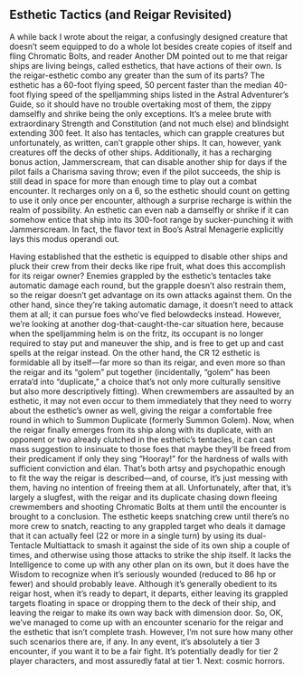 ## Esthetic Tactics (and Reigar Revisited)


A while back I wrote about the reigar, a confusingly designed creature that doesn’t seem equipped to do a whole lot besides create copies of itself and fling Chromatic Bolts, and reader Another DM pointed out to me that reigar ships are living beings, called esthetics, that have actions of their own. Is the reigar-esthetic combo any greater than the sum of its parts?
The esthetic has a 60-foot flying speed, 50 percent faster than the median 40-foot flying speed of the spelljamming ships listed in the Astral Adventurer’s Guide, so it should have no trouble overtaking most of them, the zippy damselfly and shrike being the only exceptions. It’s a melee brute with extraordinary Strength and Constitution (and not much else) and blindsight extending 300 feet. It also has tentacles, which can grapple creatures but unfortunately, as written, can’t grapple other ships. It can, however, yank creatures off the decks of other ships.
Additionally, it has a recharging bonus action, Jammerscream, that can disable another ship for days if the pilot fails a Charisma saving throw; even if the pilot succeeds, the ship is still dead in space for more than enough time to play out a combat encounter. It recharges only on a 6, so the esthetic should count on getting to use it only once per encounter, although a surprise recharge is within the realm of possibility. An esthetic can even nab a damselfly or shrike if it can somehow entice that ship into its 300-foot range by sucker-punching it with Jammerscream. In fact, the flavor text in Boo’s Astral Menagerie explicitly lays this modus operandi out.

Having established that the esthetic is equipped to disable other ships and pluck their crew from their decks like ripe fruit, what does this accomplish for its reigar owner? Enemies grappled by the esthetic’s tentacles take automatic damage each round, but the grapple doesn’t also restrain them, so the reigar doesn’t get advantage on its own attacks against them. On the other hand, since they’re taking automatic damage, it doesn’t need to attack them at all; it can pursue foes who’ve fled belowdecks instead. However, we’re looking at another dog-that-caught-the-car situation here, because when the spelljamming helm is on the fritz, its occupant is no longer required to stay put and maneuver the ship, and is free to get up and cast spells at the reigar instead.
On the other hand, the CR 12 esthetic is formidable all by itself—far more so than its reigar, and even more so than the reigar and its “golem” put together (incidentally, “golem” has been errata’d into “duplicate,” a choice that’s not only more culturally sensitive but also more descriptively fitting). When crewmembers are assaulted by an esthetic, it may not even occur to them immediately that they need to worry about the esthetic’s owner as well, giving the reigar a comfortable free round in which to Summon Duplicate (formerly Summon Golem). Now, when the reigar finally emerges from its ship along with its duplicate, with an opponent or two already clutched in the esthetic’s tentacles, it can cast mass suggestion to insinuate to those foes that maybe they’ll be freed from their predicament if only they sing “Hooray!” for the hardness of walls with sufficient conviction and élan. That’s both artsy and psychopathic enough to fit the way the reigar is described—and, of course, it’s just messing with them, having no intention of freeing them at all.
Unfortunately, after that, it’s largely a slugfest, with the reigar and its duplicate chasing down fleeing crewmembers and shooting Chromatic Bolts at them until the encounter is brought to a conclusion. The esthetic keeps snatching crew until there’s no more crew to snatch, reacting to any grappled target who deals it damage that it can actually feel (22 or more in a single turn) by using its dual-Tentacle Multiattack to smash it against the side of its own ship a couple of times, and otherwise using those attacks to strike the ship itself. It lacks the Intelligence to come up with any other plan on its own, but it does have the Wisdom to recognize when it’s seriously wounded (reduced to 86 hp or fewer) and should probably leave. Although it’s generally obedient to its reigar host, when it’s ready to depart, it departs, either leaving its grappled targets floating in space or dropping them to the deck of their ship, and leaving the reigar to make its own way back with dimension door.
So, OK, we’ve managed to come up with an encounter scenario for the reigar and the esthetic that isn’t complete trash. However, I’m not sure how many other such scenarios there are, if any. In any event, it’s absolutely a tier 3 encounter, if you want it to be a fair fight. It’s potentially deadly for tier 2 player characters, and most assuredly fatal at tier 1.
Next: cosmic horrors.
